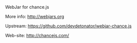 WebJar for chance.js

More info: http://webjars.org

Upstream: https://github.com/devdetonator/webjar-chance.js

Web-site: http://chancejs.com/
